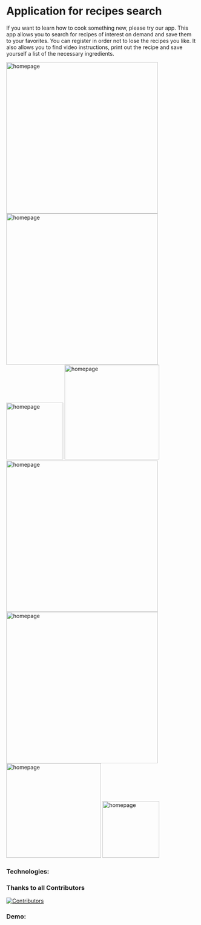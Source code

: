 # Application for recipes search

<p>If you want to learn how to cook something new, please try our app. This app allows you to search for recipes of interest on demand and save them to your favorites. You can register in order not to lose the recipes you like. It also allows you to find video instructions, print out the recipe and save yourself a list of the necessary ingredients.</p>

<img width="400" alt="homepage" src="https://user-images.githubusercontent.com/76097160/224486548-db6201b2-c1ea-4e65-86cb-bd8cdf9ac1ad.png"> <img width="400" alt="homepage" src="https://user-images.githubusercontent.com/76097160/224486197-accc5eee-e4e7-4010-ad6c-47ec8ee9a53e.png"> <img width="150" alt="homepage" src="https://user-images.githubusercontent.com/76097160/224486672-a549ed25-2061-43ec-959a-b89df90d1240.png"> <img width="250" alt="homepage" src="https://user-images.githubusercontent.com/76097160/224486718-1bc0903d-9453-4954-9ba8-7847b8cdcb29.png"> <img width="400" alt="homepage" src="https://user-images.githubusercontent.com/76097160/224486756-9ae4fb1f-27b7-4e07-a54a-02c313fcd76a.png"> <img width="400" alt="homepage" src="https://user-images.githubusercontent.com/76097160/224486933-6ee68826-6391-4e62-8214-432f31f730c9.png"> <img width="250" alt="homepage" src="https://user-images.githubusercontent.com/76097160/224486881-49414a0e-5fcc-437c-8e6d-0a04317fd3bb.png"> <img width="150" alt="homepage" src="https://user-images.githubusercontent.com/76097160/224486830-27a50fb3-3751-47ca-b0dd-9570830b2a49.png">

### Technologies:


### Thanks to all Contributors
[![Contributors](https://contrib.rocks/image?repo=AleksandraBakhcheva/recipes-search_app)](https://github.com/AleksandraBakhcheva/recipes-search_app/graphs/contributors)

### Demo:
